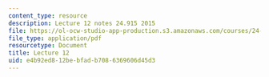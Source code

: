 ```yaml
---
content_type: resource
description: Lecture 12 notes 24.915 2015
file: https://ol-ocw-studio-app-production.s3.amazonaws.com/courses/24-915-linguistic-phonetics-fall-2015/e4b92ed812bebfadb7086369606d45d3_MIT24_915F15_lec12.pdf
file_type: application/pdf
resourcetype: Document
title: Lecture 12
uid: e4b92ed8-12be-bfad-b708-6369606d45d3
---
```

